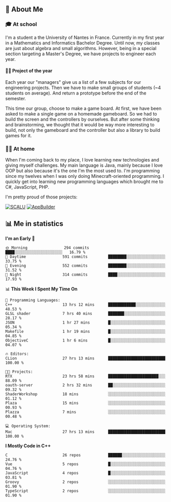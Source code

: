 ## 👀 About Me

### 🎓 At school

I'm a student a the University of Nantes in France. Currently in my first year in a Mathematics and Informatics Bachelor Degree. Until now, my classes are just about algebra and small algorithms. However, being in a special section targeting a Master's Degree, we have projects to engineer each year. 

#### 🔧🔬 Project of the year

Each year our "managers" give us a list of a few subjects for our engineering projects. Then we have to make small groups of students (~4 students on average). And return a prototype before the end of the semester.

This time our group, choose to make a game board. At first, we have been asked to make a single game on a homemade gameboard. So we had to build the screen and the controllers by ourselves. 
But after some thinking and brainstorming, we thought that it would be way more interesting to build, not only the gameboard and the controller but also a library to build games for it.

### 👨‍💻 At home

When I'm coming back to my place, I love learning new technologies and giving myself challenges. My main language is Java, mainly because I love OOP but also because it's the one I'm the most used to. I'm programming since my twelves when I was only doing Minecraft-oriented programming.  I quickly get into learning new programming languages which brought me to C#, JavaScript, PHP. 

I'm pretty proud of those projects:

[![SCALU](https://github-readme-stats.vercel.app/api/pin?username=renardfute&repo=SCALU)](https://github.com/renardfute/scalu)
[![AppBuilder](https://github-readme-stats.vercel.app/api/pin?username=pulsedev2&repo=AppBuilder)](https://github.com/pulsedev2/AppBuilder)

## 📊 Me in statistics
<!--START_SECTION:waka-->
**I'm an Early 🐤** 

```text
🌞 Morning                294 commits         ████░░░░░░░░░░░░░░░░░░░░░   16.79 % 
🌆 Daytime                591 commits         ████████░░░░░░░░░░░░░░░░░   33.75 % 
🌃 Evening                552 commits         ████████░░░░░░░░░░░░░░░░░   31.52 % 
🌙 Night                  314 commits         ████░░░░░░░░░░░░░░░░░░░░░   17.93 % 
```


📊 **This Week I Spent My Time On** 

```text
💬 Programming Languages: 
C++                      13 hrs 12 mins      ████████████░░░░░░░░░░░░░   48.53 % 
GLSL shader              7 hrs 40 mins       ███████░░░░░░░░░░░░░░░░░░   28.17 % 
JSON                     1 hr 27 mins        █░░░░░░░░░░░░░░░░░░░░░░░░   05.34 % 
Makefile                 1 hr 19 mins        █░░░░░░░░░░░░░░░░░░░░░░░░   04.85 % 
ObjectiveC               1 hr 6 mins         █░░░░░░░░░░░░░░░░░░░░░░░░   04.07 % 

🔥 Editors: 
CLion                    27 hrs 13 mins      █████████████████████████   100.00 % 

🐱‍💻 Projects: 
RTX                      23 hrs 58 mins      ██████████████████████░░░   88.09 % 
oauth-server             2 hrs 32 mins       ██░░░░░░░░░░░░░░░░░░░░░░░   09.32 % 
ShaderWorkshop           18 mins             ░░░░░░░░░░░░░░░░░░░░░░░░░   01.12 % 
Plaza                    15 mins             ░░░░░░░░░░░░░░░░░░░░░░░░░   00.93 % 
Plazza                   7 mins              ░░░░░░░░░░░░░░░░░░░░░░░░░   00.48 % 

💻 Operating System: 
Mac                      27 hrs 13 mins      █████████████████████████   100.00 % 
```

**I Mostly Code in C++** 

```text
C                        26 repos            ██████░░░░░░░░░░░░░░░░░░░   24.76 % 
Vue                      5 repos             █░░░░░░░░░░░░░░░░░░░░░░░░   04.76 % 
JavaScript               4 repos             █░░░░░░░░░░░░░░░░░░░░░░░░   03.81 % 
Groovy                   2 repos             ░░░░░░░░░░░░░░░░░░░░░░░░░   01.90 % 
TypeScript               2 repos             ░░░░░░░░░░░░░░░░░░░░░░░░░   01.90 % 
```




<!--END_SECTION:waka-->
